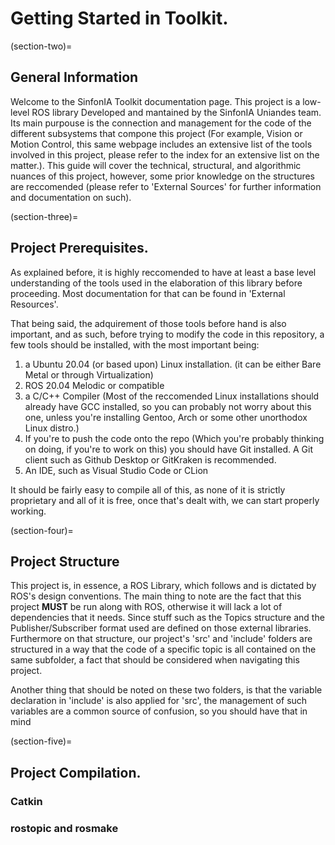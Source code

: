 Getting Started in Toolkit.
=======

(section-two)=
## General Information

Welcome to the SinfonIA Toolkit documentation page. This project is a low-level ROS library
Developed and mantained by the SinfonIA Uniandes team. Its main purpouse is the connection and
management for the code of the different subsystems that compone this project (For example, Vision or 
Motion Control, this same webpage includes an extensive list of the tools involved in this project, 
please refer to the index for an extensive list on the matter.). This guide will cover the technical,
structural, and algorithmic nuances of this project, however, some prior knowledge on the structures are
reccomended (please refer to 'External Sources' for further information and documentation on such).

(section-three)=
## Project Prerequisites.

As explained before, it is highly reccomended to have at least a base level understanding of the
tools used in the elaboration of this library before proceeding. Most documentation for that can be 
found in 'External Resources'.

That being said, the adquirement of those tools before hand is also important, and as such, before
trying to modify the code in this repository, a few tools should be installed, with the most important being:

1. a Ubuntu 20.04 (or based upon) Linux installation. (it can be either Bare Metal or through Virtualization)
2. ROS 20.04 Melodic or compatible
3. a C/C++ Compiler (Most of the reccomended Linux installations should already have GCC installed, so you can probably not worry about this one, unless you're
   installing Gentoo, Arch or some other unorthodox Linux distro.)
4. If you're to push the code onto the repo (Which you're probably thinking on doing, if you're to work on this) you should have Git installed. A
   Git client such as Github Desktop or GitKraken is recommended.
5. An IDE, such as Visual Studio Code or CLion

It should be fairly easy to compile all of this, as none of it is strictly proprietary and all of it is free, once that's dealt with, we can
start properly working.

(section-four)=
## Project Structure

This project is, in essence, a ROS Library, which follows and is dictated by ROS's design conventions. The main thing to note are the fact that this project
**MUST** be run along with ROS, otherwise it will lack a lot of dependencies that it needs. Since stuff such as the Topics structure and the Publisher/Subscriber
format used are defined on those external libraries. Furthermore on that structure, our project's 'src' and 'include' folders are structured in a way that the code of a specific
topic is all contained on the same subfolder, a fact that should be considered when navigating this project.

Another thing that should be noted on these two folders, is that the variable declaration in 'include' is also applied for 'src', the management of such variables are a common source of confusion, so you should have that in mind


(section-five)=
## Project Compilation.

### Catkin

### rostopic and rosmake